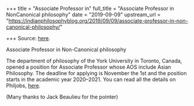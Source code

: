 +++
title = "Associate Professor in"
full_title = "Associate Professor in NonCanonical philosophy"
date = "2019-09-09"
upstream_url = "https://indianphilosophyblog.org/2019/09/09/associate-professor-in-non-canonical-philosophy/"

+++
Source: [here](https://indianphilosophyblog.org/2019/09/09/associate-professor-in-non-canonical-philosophy/).

Associate Professor in Non-Canonical philosophy

The department of philosophy of the York University in Toronto, Canada,
opened a position for Associate Professor whose AOS include Asian
Philosophy. The deadline for applying is November the 1st and the
position starts in the academic year 2020–2021. You can read all the
details on Philjobs, [here](https://philjobs.org/job/show/13306).

(Many thanks to Jack Beaulieu for the pointer)
